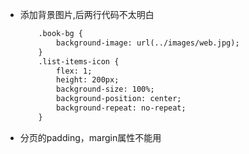 * 添加背景图片,后两行代码不太明白

    ```html
        .book-bg {
            background-image: url(../images/web.jpg);
        }
        .list-items-icon {
            flex: 1;
            height: 200px;
            background-size: 100%;
            background-position: center;
            background-repeat: no-repeat;
        }
    ```
* 分页的padding，margin属性不能用